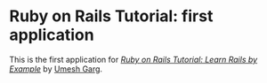# Ruby on Rails Tutorial: first application

This is the first application for
[*Ruby on Rails Tutorial: Learn Rails by Example*](http://railstutorial.org/)
by [Umesh Garg](http://objectspaninc.com/).